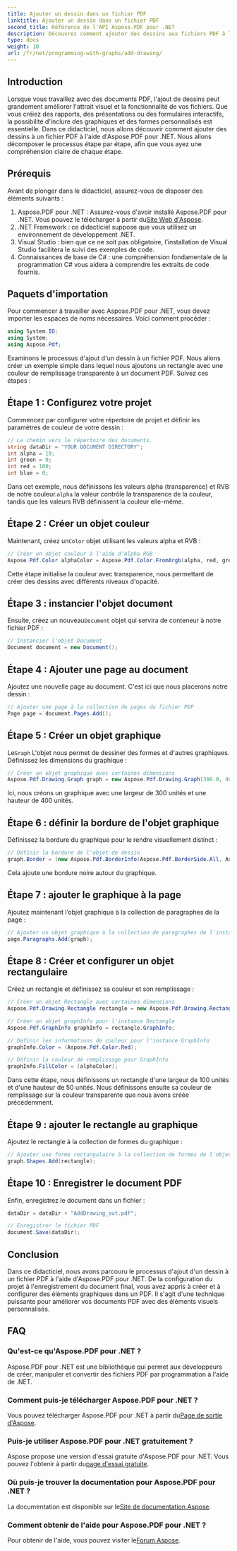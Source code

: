 ```yaml
---
title: Ajouter un dessin dans un fichier PDF
linktitle: Ajouter un dessin dans un fichier PDF
second_title: Référence de l'API Aspose.PDF pour .NET
description: Découvrez comment ajouter des dessins aux fichiers PDF à l'aide d'Aspose.PDF pour .NET. Ce guide étape par étape couvre les paramètres de couleur, l'ajout de formes et l'enregistrement de votre PDF.
type: docs
weight: 10
url: /fr/net/programming-with-graphs/add-drawing/
---
```

## Introduction

Lorsque vous travaillez avec des documents PDF, l'ajout de dessins peut grandement améliorer l'attrait visuel et la fonctionnalité de vos fichiers. Que vous créiez des rapports, des présentations ou des formulaires interactifs, la possibilité d'inclure des graphiques et des formes personnalisés est essentielle. Dans ce didacticiel, nous allons découvrir comment ajouter des dessins à un fichier PDF à l'aide d'Aspose.PDF pour .NET. Nous allons décomposer le processus étape par étape, afin que vous ayez une compréhension claire de chaque étape.

## Prérequis

Avant de plonger dans le didacticiel, assurez-vous de disposer des éléments suivants :

1.  Aspose.PDF pour .NET : Assurez-vous d'avoir installé Aspose.PDF pour .NET. Vous pouvez le télécharger à partir du[Site Web d'Aspose](https://releases.aspose.com/pdf/net/).
2. .NET Framework : ce didacticiel suppose que vous utilisez un environnement de développement .NET.
3. Visual Studio : bien que ce ne soit pas obligatoire, l’installation de Visual Studio facilitera le suivi des exemples de code.
4. Connaissances de base de C# : une compréhension fondamentale de la programmation C# vous aidera à comprendre les extraits de code fournis.

## Paquets d'importation

Pour commencer à travailler avec Aspose.PDF pour .NET, vous devez importer les espaces de noms nécessaires. Voici comment procéder :

```csharp
using System.IO;
using System;
using Aspose.Pdf;
```

Examinons le processus d'ajout d'un dessin à un fichier PDF. Nous allons créer un exemple simple dans lequel nous ajoutons un rectangle avec une couleur de remplissage transparente à un document PDF. Suivez ces étapes :

## Étape 1 : Configurez votre projet

Commencez par configurer votre répertoire de projet et définir les paramètres de couleur de votre dessin :

```csharp
// Le chemin vers le répertoire des documents.
string dataDir = "YOUR DOCUMENT DIRECTORY";
int alpha = 10;
int green = 0;
int red = 100;
int blue = 0;
```

 Dans cet exemple, nous définissons les valeurs alpha (transparence) et RVB de notre couleur.`alpha` la valeur contrôle la transparence de la couleur, tandis que les valeurs RVB définissent la couleur elle-même.

## Étape 2 : Créer un objet couleur

 Maintenant, créez un`Color` objet utilisant les valeurs alpha et RVB :

```csharp
// Créer un objet couleur à l'aide d'Alpha RGB
Aspose.Pdf.Color alphaColor = Aspose.Pdf.Color.FromArgb(alpha, red, green, blue); // Fournir un canal alpha
```

Cette étape initialise la couleur avec transparence, nous permettant de créer des dessins avec différents niveaux d'opacité.

## Étape 3 : instancier l'objet document

 Ensuite, créez un nouveau`Document` objet qui servira de conteneur à notre fichier PDF :

```csharp
// Instancier l'objet Document
Document document = new Document();
```

## Étape 4 : Ajouter une page au document

Ajoutez une nouvelle page au document. C'est ici que nous placerons notre dessin :

```csharp
// Ajouter une page à la collection de pages du fichier PDF
Page page = document.Pages.Add();
```

## Étape 5 : Créer un objet graphique

 Le`Graph` L'objet nous permet de dessiner des formes et d'autres graphiques. Définissez les dimensions du graphique :

```csharp
// Créer un objet graphique avec certaines dimensions
Aspose.Pdf.Drawing.Graph graph = new Aspose.Pdf.Drawing.Graph(300.0, 400.0);
```

Ici, nous créons un graphique avec une largeur de 300 unités et une hauteur de 400 unités.

## Étape 6 : définir la bordure de l'objet graphique

Définissez la bordure du graphique pour le rendre visuellement distinct :

```csharp
// Définir la bordure de l'objet de dessin
graph.Border = (new Aspose.Pdf.BorderInfo(Aspose.Pdf.BorderSide.All, Aspose.Pdf.Color.Black));
```

Cela ajoute une bordure noire autour du graphique.

## Étape 7 : ajouter le graphique à la page

Ajoutez maintenant l’objet graphique à la collection de paragraphes de la page :

```csharp
// Ajouter un objet graphique à la collection de paragraphes de l'instance de page
page.Paragraphs.Add(graph);
```

## Étape 8 : Créer et configurer un objet rectangulaire

Créez un rectangle et définissez sa couleur et son remplissage :

```csharp
// Créer un objet Rectangle avec certaines dimensions
Aspose.Pdf.Drawing.Rectangle rectangle = new Aspose.Pdf.Drawing.Rectangle(0, 0, 100, 50);

// Créer un objet graphInfo pour l'instance Rectangle
Aspose.Pdf.GraphInfo graphInfo = rectangle.GraphInfo;

// Définir les informations de couleur pour l'instance GraphInfo
graphInfo.Color = (Aspose.Pdf.Color.Red);

// Définir la couleur de remplissage pour GraphInfo
graphInfo.FillColor = (alphaColor);
```

Dans cette étape, nous définissons un rectangle d'une largeur de 100 unités et d'une hauteur de 50 unités. Nous définissons ensuite sa couleur de remplissage sur la couleur transparente que nous avons créée précédemment.

## Étape 9 : ajouter le rectangle au graphique

Ajoutez le rectangle à la collection de formes du graphique :

```csharp
// Ajouter une forme rectangulaire à la collection de formes de l'objet graphique
graph.Shapes.Add(rectangle);
```

## Étape 10 : Enregistrer le document PDF

Enfin, enregistrez le document dans un fichier :

```csharp
dataDir = dataDir + "AddDrawing_out.pdf";

// Enregistrer le fichier PDF
document.Save(dataDir);
```

## Conclusion

Dans ce didacticiel, nous avons parcouru le processus d'ajout d'un dessin à un fichier PDF à l'aide d'Aspose.PDF pour .NET. De la configuration du projet à l'enregistrement du document final, vous avez appris à créer et à configurer des éléments graphiques dans un PDF. Il s'agit d'une technique puissante pour améliorer vos documents PDF avec des éléments visuels personnalisés.

## FAQ

### Qu'est-ce qu'Aspose.PDF pour .NET ?

Aspose.PDF pour .NET est une bibliothèque qui permet aux développeurs de créer, manipuler et convertir des fichiers PDF par programmation à l'aide de .NET.

### Comment puis-je télécharger Aspose.PDF pour .NET ?

 Vous pouvez télécharger Aspose.PDF pour .NET à partir du[Page de sortie d'Aspose](https://releases.aspose.com/pdf/net/).

### Puis-je utiliser Aspose.PDF pour .NET gratuitement ?

 Aspose propose une version d'essai gratuite d'Aspose.PDF pour .NET. Vous pouvez l'obtenir à partir du[page d'essai gratuite](https://releases.aspose.com/).

### Où puis-je trouver la documentation pour Aspose.PDF pour .NET ?

 La documentation est disponible sur le[Site de documentation Aspose](https://reference.aspose.com/pdf/net/).

### Comment obtenir de l'aide pour Aspose.PDF pour .NET ?

 Pour obtenir de l'aide, vous pouvez visiter le[Forum Aspose](https://forum.aspose.com/c/pdf/10).